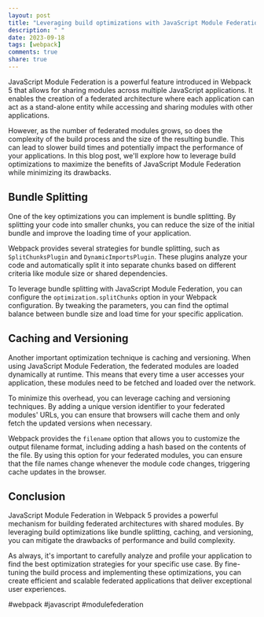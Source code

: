 ```yaml
---
layout: post
title: "Leveraging build optimizations with JavaScript Module Federation in Webpack 5"
description: " "
date: 2023-09-18
tags: [webpack]
comments: true
share: true
---
```


JavaScript Module Federation is a powerful feature introduced in Webpack 5 that allows for sharing modules across multiple JavaScript applications. It enables the creation of a federated architecture where each application can act as a stand-alone entity while accessing and sharing modules with other applications.

However, as the number of federated modules grows, so does the complexity of the build process and the size of the resulting bundle. This can lead to slower build times and potentially impact the performance of your applications. In this blog post, we'll explore how to leverage build optimizations to maximize the benefits of JavaScript Module Federation while minimizing its drawbacks.

## Bundle Splitting

One of the key optimizations you can implement is bundle splitting. By splitting your code into smaller chunks, you can reduce the size of the initial bundle and improve the loading time of your application.

Webpack provides several strategies for bundle splitting, such as `SplitChunksPlugin` and `DynamicImportsPlugin`. These plugins analyze your code and automatically split it into separate chunks based on different criteria like module size or shared dependencies.

To leverage bundle splitting with JavaScript Module Federation, you can configure the `optimization.splitChunks` option in your Webpack configuration. By tweaking the parameters, you can find the optimal balance between bundle size and load time for your specific application.

## Caching and Versioning

Another important optimization technique is caching and versioning. When using JavaScript Module Federation, the federated modules are loaded dynamically at runtime. This means that every time a user accesses your application, these modules need to be fetched and loaded over the network.

To minimize this overhead, you can leverage caching and versioning techniques. By adding a unique version identifier to your federated modules' URLs, you can ensure that browsers will cache them and only fetch the updated versions when necessary.

Webpack provides the `filename` option that allows you to customize the output filename format, including adding a hash based on the contents of the file. By using this option for your federated modules, you can ensure that the file names change whenever the module code changes, triggering cache updates in the browser.

## Conclusion

JavaScript Module Federation in Webpack 5 provides a powerful mechanism for building federated architectures with shared modules. By leveraging build optimizations like bundle splitting, caching, and versioning, you can mitigate the drawbacks of performance and build complexity.

As always, it's important to carefully analyze and profile your application to find the best optimization strategies for your specific use case. By fine-tuning the build process and implementing these optimizations, you can create efficient and scalable federated applications that deliver exceptional user experiences.

#webpack #javascript #modulefederation
